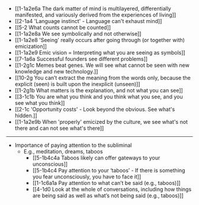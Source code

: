 - [[1-1a2e6a The dark matter of mind is multilayered, differentially manifested, and variously derived from the experiences of living]]
- [[2-1a4 'Language instinct' - Language can't exhaust mind]]
- [[5-2 What counts cannot be counted]]
- [[1-1a2e8a We see symbolically and not otherwise]]
- [[1-1a2e8 'Seeing' really occurs after going through (or together with) emicization]]
- [[1-1a2e9 Emic vision = Interpreting what you are seeing as symbols]]
- [[7-1a6a Successful founders see different problems]]
- [[1-2g1c Memes beat genes. We will see what cannot be seen with new knowledge and new technology.]]
- [[10-2g You can’t extract the meaning from the words only, because the explicit (seen) is built upon the inexplicit (unseen)]]
- [[1-2g1b What matters is the explanation, and not what you can see]]
- [[3-1c1b You are what you think and you think what you see, and you see what you think]]
- [[2-1c 'Opportunity costs' - Look beyond the obvious. See what's hidden.]]
- [[1-1a2e9b When 'properly' emicized by the culture, we see what's not there and can not see what's there]]
---
- Importance of paying attention to the subliminal
  - E.g., meditation, dreams, taboos
    - [[5-1b4c4a Taboos likely can offer gateways to your unconscious]]
    - [[5-1b4c4 Pay attention to your ‘taboos’ - If there is something you fear unconsciously, you have to face it]]
    - [[1-1c6a1a Pay attention to what can’t be said (e.g., taboos)]]
    - [[4-1d0 Look at the whole of conversations, including how things are being said as well as what’s not being said (e.g., taboos)]]